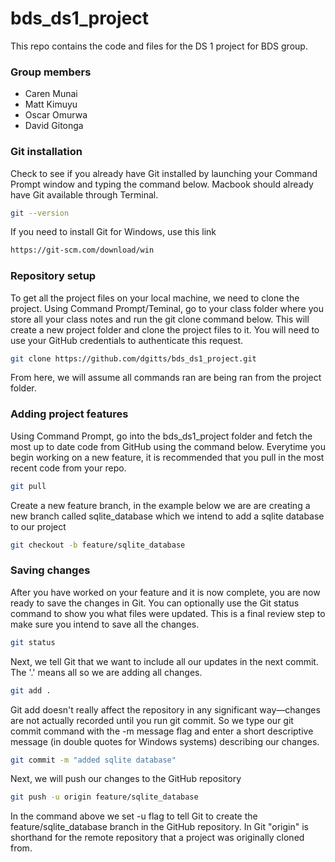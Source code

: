 # bds_ds1_project

This repo contains the code and files for the DS 1 project for BDS group.

### Group members

* Caren Munai
* Matt Kimuyu
* Oscar Omurwa
* David Gitonga

### Git installation

Check to see if you already have Git installed by launching your Command Prompt window and typing the command below. Macbook should already have Git available through Terminal.

```sh
git --version
```

If you need to install Git for Windows, use this link 

```sh
https://git-scm.com/download/win
```
### Repository setup

To get all the project files on your local machine, we need to clone the project. Using Command Prompt/Teminal, go to your class folder where you store all your class notes and run the git clone command below. This will create a new project folder and clone the project files to it. You will need to use your GitHub credentials to authenticate this request.

```sh
git clone https://github.com/dgitts/bds_ds1_project.git
```

From here, we will assume all commands ran are being ran from the project folder.

### Adding project features

Using Command Prompt, go into the bds_ds1_project folder and fetch the most up to date code from GitHub using the command below. Everytime you begin working on a new feature, it is recommended that you pull in the most recent code from your repo.

```sh
git pull
```

Create a new feature branch, in the example below we are are creating a new branch called sqlite_database which we intend to add a sqlite database to our project

```sh
git checkout -b feature/sqlite_database
```

### Saving changes

After you have worked on your feature and it is now complete, you are now ready to save the changes in Git. You can optionally use the Git status command to show you what files were updated. This is a final review step to make sure you intend to save all the changes.

```sh
git status
```


Next, we tell Git that we want to include all our updates in the next commit. The '.' means all so we are adding all changes.

```sh
git add .
```

Git add doesn't really affect the repository in any significant way—changes are not actually recorded until you run git commit.
So we type our git commit command with the -m message flag and enter a short descriptive message (in double quotes for Windows systems) describing our changes.

```sh
git commit -m "added sqlite database"
```

Next, we will push our changes to the GitHub repository

```sh
git push -u origin feature/sqlite_database
```

In the command above we set -u flag to tell Git to create the feature/sqlite_database branch in the GitHub repository. In Git "origin" is shorthand for the remote repository that a project was originally cloned from.
